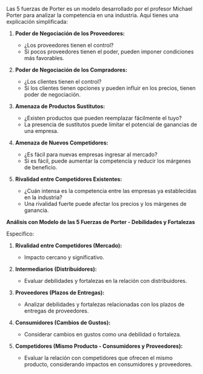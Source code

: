 Las 5 fuerzas de Porter es un modelo desarrollado por el profesor Michael Porter para analizar la competencia en una industria. Aquí tienes una explicación simplificada:

1. **Poder de Negociación de los Proveedores:**
   - ¿Los proveedores tienen el control?
   - Si pocos proveedores tienen el poder, pueden imponer condiciones más favorables.

2. **Poder de Negociación de los Compradores:**
   - ¿Los clientes tienen el control?
   - Si los clientes tienen opciones y pueden influir en los precios, tienen poder de negociación.

3. **Amenaza de Productos Sustitutos:**
   - ¿Existen productos que pueden reemplazar fácilmente el tuyo?
   - La presencia de sustitutos puede limitar el potencial de ganancias de una empresa.

4. **Amenaza de Nuevos Competidores:**
   - ¿Es fácil para nuevas empresas ingresar al mercado?
   - Si es fácil, puede aumentar la competencia y reducir los márgenes de beneficio.

5. **Rivalidad entre Competidores Existentes:**
   - ¿Cuán intensa es la competencia entre las empresas ya establecidas en la industria?
   - Una rivalidad fuerte puede afectar los precios y los márgenes de ganancia.

**Análisis con Modelo de las 5 Fuerzas de Porter - Debilidades y Fortalezas**

Específico: 

1. **Rivalidad entre Competidores (Mercado):**
   - Impacto cercano y significativo.

2. **Intermediarios (Distribuidores):**
   - Evaluar debilidades y fortalezas en la relación con distribuidores.

3. **Proveedores (Plazos de Entregas):**
   - Analizar debilidades y fortalezas relacionadas con los plazos de entregas de proveedores.

4. **Consumidores (Cambios de Gustos):**
   - Considerar cambios en gustos como una debilidad o fortaleza.

5. **Competidores (Mismo Producto - Consumidores y Proveedores):**
   - Evaluar la relación con competidores que ofrecen el mismo producto, considerando impactos en consumidores y proveedores.